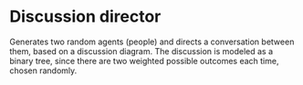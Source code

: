 # Discussion director 

Generates two random agents (people) and directs a conversation between them, based on a discussion diagram. The discussion is modeled as a binary tree, since there are two weighted possible outcomes each time, chosen randomly. 
